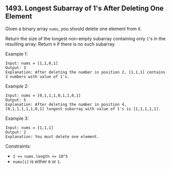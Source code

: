 ## 1493. Longest Subarray of 1's After Deleting One Element

Given a binary array `nums`, you should delete one element from it.

Return the size of the longest non-empty subarray containing only `1`'s in the resulting array. Return `0` if there is no such subarray.

Example 1:

```
Input: nums = [1,1,0,1]
Output: 3
Explanation: After deleting the number in position 2, [1,1,1] contains 3 numbers with value of 1's.
```

Example 2:

```
Input: nums = [0,1,1,1,0,1,1,0,1]
Output: 5
Explanation: After deleting the number in position 4, [0,1,1,1,1,1,0,1] longest subarray with value of 1's is [1,1,1,1,1].
```

Example 3:

```
Input: nums = [1,1,1]
Output: 2
Explanation: You must delete one element.
```

Constraints:

- `1 <= nums.length <= 10^5`
- `nums[i]` is either `0` or `1`.
